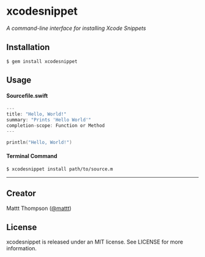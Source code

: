 # xcodesnippet
*A command-line interface for installing Xcode Snippets*

## Installation

```
$ gem install xcodesnippet
```

## Usage

#### Sourcefile.swift

```swift
---
title: "Hello, World!"
summary: "Prints 'Hello World'"
completion-scope: Function or Method
---

println("Hello, World!")
```

#### Terminal Command

```
$ xcodesnippet install path/to/source.m
```

---

## Creator

Mattt Thompson ([@mattt](https://twitter.com/mattt))

## License

xcodesnippet is released under an MIT license. See LICENSE for more information.
